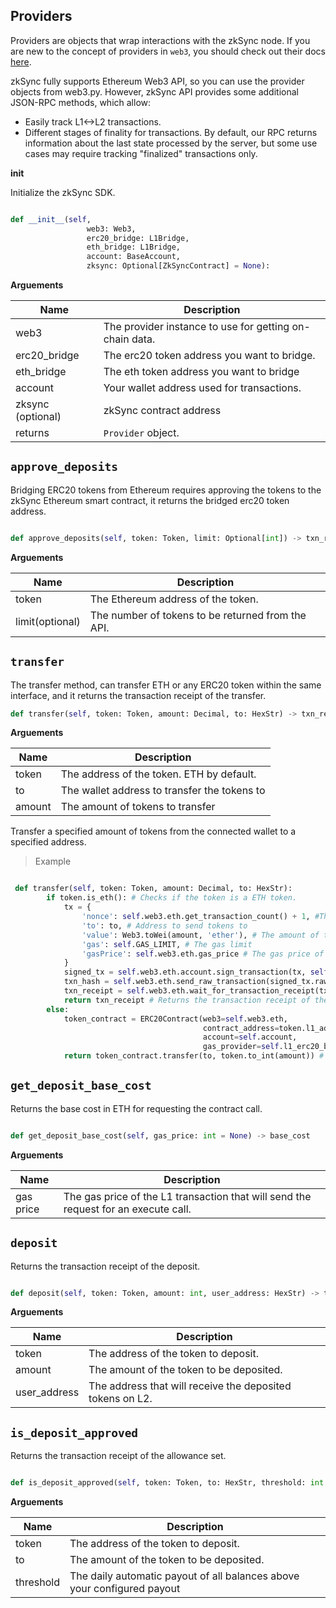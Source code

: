 ## Providers

Providers are objects that wrap interactions with the zkSync node. If you are new to the concept of providers in `web3`, you should check out their docs [here](https://web3py.readthedocs.io/en/v5/providers.html?highlight=providers).

zkSync fully supports Ethereum Web3 API, so you can use the provider objects from web3.py. However, zkSync API provides some additional JSON-RPC methods, which allow:

- Easily track L1<->L2 transactions.
- Different stages of finality for transactions. By default, our RPC returns information about the last state processed by the server, but some use cases may require tracking "finalized" transactions only.

**__init__**

Initialize the zkSync SDK.

```py

def __init__(self,
                 web3: Web3,
                 erc20_bridge: L1Bridge,
                 eth_bridge: L1Bridge,
                 account: BaseAccount,
                 zksync: Optional[ZkSyncContract] = None):

```

**Arguements**

| Name               | Description                                             |
| ------------------ | ------------------------------------------------------- |
| web3               | The provider instance to use for getting on-chain data. |
| erc20_bridge       | The erc20 token address you want to bridge.                    |
| eth_bridge         | The eth token address you want to bridge                        |
| account            | Your wallet address used for transactions.              |
| zksync (optional)  | zkSync contract address                                 |
| returns            | `Provider` object.                                      |

<TocHeader />
<TOC class="table-of-contents" :include-level="[2,3]" />

## `approve_deposits`
Bridging ERC20 tokens from Ethereum requires approving the tokens to the zkSync Ethereum smart contract, it returns the bridged erc20 token address.

```py

def approve_deposits(self, token: Token, limit: Optional[int]) -> txn_receipt

```
**Arguements**

| Name               | Description                                                      |
| ------------------ | -----------------------------------------------------------------|
| token              | The Ethereum address of the token.                               |
| limit(optional)    | The number of tokens to be returned from the API.                |


## `transfer`
The transfer method, can transfer ETH or any ERC20 token within the same interface, and it returns the transaction receipt of the transfer.

```py
def transfer(self, token: Token, amount: Decimal, to: HexStr) -> txn_receipt

```

**Arguements**

| Name               | Description                                                      |
| ------------------ | -----------------------------------------------------------------|
| token              | The address of the token. ETH by default.                        |
| to                 | The wallet address to transfer the tokens to                     |
| amount             | The amount of tokens to transfer                                 |

Transfer a specified amount of tokens from the connected wallet to a specified address.

> Example 

```py

 def transfer(self, token: Token, amount: Decimal, to: HexStr):
        if token.is_eth(): # Checks if the token is a ETH token.
            tx = {
                'nonce': self.web3.eth.get_transaction_count() + 1, #The nonce of the transaction.
                'to': to, # Address to send tokens to
                'value': Web3.toWei(amount, 'ether'), # The amount of the token sent, converted to Wei.
                'gas': self.GAS_LIMIT, # The gas limit
                'gasPrice': self.web3.eth.gas_price # The gas price of the transaction.
            }
            signed_tx = self.web3.eth.account.sign_transaction(tx, self.account)
            txn_hash = self.web3.eth.send_raw_transaction(signed_tx.rawTransaction)
            txn_receipt = self.web3.eth.wait_for_transaction_receipt(txn_hash)
            return txn_receipt # Returns the transaction receipt of the transfer.
        else:
            token_contract = ERC20Contract(web3=self.web3.eth,
                                           contract_address=token.l1_address,
                                           account=self.account,
                                           gas_provider=self.l1_erc20_bridge.gas_provider)
            return token_contract.transfer(to, token.to_int(amount)) # Returns the transaction receipt of the transfer.

```

## `get_deposit_base_cost`

Returns the base cost in ETH for requesting the contract call.

```py

def get_deposit_base_cost(self, gas_price: int = None) -> base_cost

```

**Arguements**

| Name               | Description                                                                         |
| ------------------ | ------------------------------------------------------------------------------------|
| gas price          | The gas price of the L1 transaction that will send the request for an execute call. |

## `deposit`

Returns the transaction receipt of the deposit.

```py

def deposit(self, token: Token, amount: int, user_address: HexStr) -> txn_receipt

```

**Arguements**

| Name               | Description                                                      |
| ------------------ | -----------------------------------------------------------------|
| token              | The address of the token to deposit.                             |
| amount             | The amount of the token to be deposited.                         |
| user_address       | The address that will receive the deposited tokens on L2.        |


## `is_deposit_approved`
Returns the transaction receipt of the allowance set.

```py

def is_deposit_approved(self, token: Token, to: HexStr, threshold: int = DEFAULT_THRESHOLD) -> txn_receipt

```

**Arguements**

| Name               | Description                                                            |
| ------------------ | -----------------------------------------------------------------------|
| token              | The address of the token to deposit.                                   |
| to                 | The amount of the token to be deposited.                               |
| threshold          | The daily automatic payout of all balances above your configured payout|